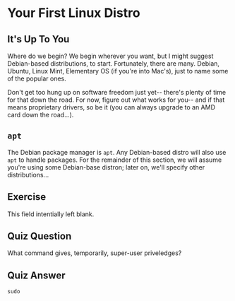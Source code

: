 Your First Linux Distro
=======================

It's Up To You
--------------

Where do we begin?  We begin wherever you want, but I might suggest Debian-based distributions, to start.  Fortunately, there are many.  Debian, Ubuntu, Linux Mint, Elementary OS (if you're into Mac's), just to name some of the popular ones.  

Don't get too hung up on software freedom just yet-- there's plenty of time for that down the road.  For now, figure out what works for you-- and if that means proprietary drivers, so be it (you can always upgrade to an AMD card down the road...).

`apt`
-----

The Debian package manager is `apt`. Any Debian-based distro will also use `apt` to handle packages.  For the remainder of this section, we will assume you're using some Debian-base distron; later on, we'll specify other distributions...  

## Exercise

This field intentially left blank.

## Quiz Question

What command gives, temporarily, super-user priveledges?

## Quiz Answer

`sudo`
